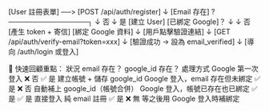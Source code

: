 [User 註冊表單] ──> [POST /api/auth/register]
↓
[Email 存在] ? ────────────────┐
↓ 否 ↓ 是
[建立 User] [已綁定 Google]？
↓ ↓ 否
[產生 token + 寄信] [綁定 Google 資料]
↓
[用戶點擊驗證連結]
↓
[GET /api/auth/verify-email?token=xxx]
↓
[驗證成功 → 設為 email_verified]
↓
[導向 /auth/login 或登入]

🧠 快速回顧重點：
狀況 email 存在？ google_id 存在？ 處理方式
Google 第一次登入 ❌ 否 ✅ 是 建立帳號 + 儲存 google_id
Google 登入，email 存在但未綁定 ✅ 是 ❌ 否 自動補上 google_id（帳號合併）
Google 登入，帳號已存在也已綁定 ✅ 是 ✅ 是 直接登入
純 email 註冊 ✅ 是 ❌ 無 等之後用 Google 登入時補綁定
